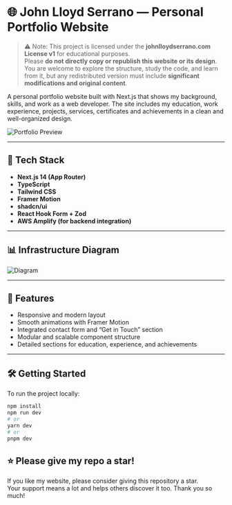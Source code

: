   # 🌐 John Lloyd Serrano — Personal Portfolio Website

  > ⚠️ Note: This project is licensed under the **johnlloydserrano.com License v1** for educational purposes.  
  > Please **do not directly copy or republish this website or its design**.  
  > You are welcome to explore the structure, study the code, and learn from it, but any redistributed version must include **significant modifications and original content**.

  A personal portfolio website built with Next.js that shows my background, skills, and work as a web developer.
  The site includes my education, work experience, projects, services, certificates and achievements in a clean and well-organized design.

  ![Portfolio Preview](https://cloudfront.johnlloydserrano.com/public/images/static/website-preview.png)

  ---

  ## 🚀 Tech Stack

  - **Next.js 14 (App Router)**
  - **TypeScript**
  - **Tailwind CSS**
  - **Framer Motion**
  - **shadcn/ui**
  - **React Hook Form + Zod**
  - **AWS Amplify (for backend integration)**

  ---

  ## 📊 Infrastructure Diagram
  
  ![Diagram](https://cloudfront.johnlloydserrano.com/public/images/static/structure-diagram.png)

  ---

  ## 🧩 Features

  - Responsive and modern layout  
  - Smooth animations with Framer Motion  
  - Integrated contact form and “Get in Touch” section  
  - Modular and scalable component structure  
  - Detailed sections for education, experience, and achievements  

  ---

  ## 🛠 Getting Started

  To run the project locally:

  ```bash
  npm install
  npm run dev
  # or
  yarn dev
  # or
  pnpm dev
  ```

  ## ⭐ Please give my repo a star!

  If you like my website, please consider giving this repository a star.  
  Your support means a lot and helps others discover it too.
  Thank you so much!
